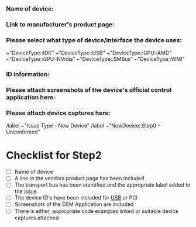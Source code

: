 <!-- 
When naming the support request please title the request as 
`[New Device] <Name of new device>` 
Please open one issue per device you would like to add
-->

### Name of device:
<!--
Please put the name of the product, including manufacturer, beneath this line
-->


### Link to manufacturer's product page:
<!--
Please add a link to the manufacturer's product page beneath this line
-->


### Please select what type of device/interface the device uses:
<!-- Please select from one of the following
 This determines how the device connects to the PC -->

~"DeviceType::IDK" <!-- I Don't know -->
~"DeviceType::USB" <!-- The device connects to an internal header or external usb port -->
~"DeviceType::GPU::AMD" <!-- The device is an AMD GPU -->
~"DeviceType::GPU::NVidia" <!-- The device is a NVidia GPU -->
~"DeviceType::SMBus" <!-- The device is connected to the SMBus eg. RAM -->
~"DeviceType::WMI"  <!-- The device is controlled thru Windows Management Instrumentation -->

<!-- Please delete any lines that are not relevant -->

### ID information:
<!--
For PCI (GPU) devices we will need the Vendor ID, Device ID, Sub-Vendor ID and Sub-Device IDs
To get the Device ID formation for a GPU on Windows run the following command in Powershell:

wmic path Win32_VideoController get name,PNPDeviceID

Linux this can be found using the terminal:

lspci -d 1002: -nnvm | head -6 | tail -n 4 && lspci -d 10DE: -nnvm | head -6 | tail -n 4
-->

<!--
For USB devices we will need the USB VID and PID
Windows Powershell:

gwmi Win32_USBControllerDevice |%{[wmi]($_.Dependent)} | Sort Manufacturer,Description,DeviceID | Ft -GroupBy Manufacturer Description,Service,DeviceID

Linux Terminal:
lsusb
-->


### Please attach screenshots of the device's official control application here:
<!--
Screenshots of the official control software should show lists of supported modes, color selection, and zone/LED selection capabilities of the device's official software.
-->


### Please attach device captures here:
<!-- If you have code examples from other projects please link them here or alternatively
for information on how to capture device packets please refer to the wiki article
https://gitlab.com/Dr_No/OpenRGB/-/wikis/OpenRGB-doesn%27t-have-my-device
-->









<!-- For admin purposes: Please leave this section as is -->
/label ~"Issue Type - New Device"
/label ~"NewDevice::Step0 - Unconfirmed"

# Checklist for Step2
- [ ] Name of device
- [ ] A link to the vendors product page has been included
- [ ] The transport bus has been identified and the appropriate label added to the issue.
- [ ] The device ID's have been included for [USB](https://gitlab.com/Dr_No/OpenRGB/-/wikis/USB-Vendor-Identification-and-Product-Identification) or PCI
- [ ] Screenshots of the OEM Application are included
- [ ] There is either, appropriate code examples linked or suitable device captures attached
<!-- For admin purposes: Please leave this section as is -->
